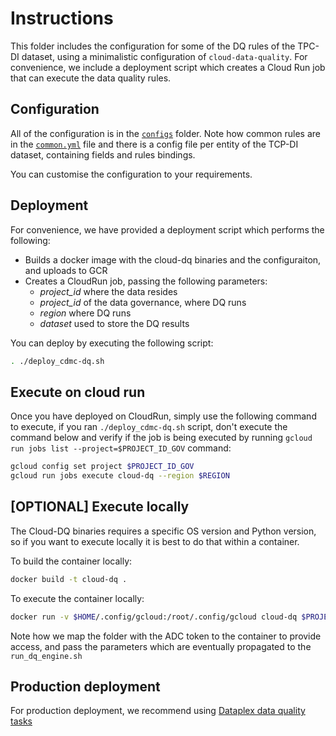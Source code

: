 # Instructions

This folder includes the configuration for some of the DQ rules of the TPC-DI dataset,
using a minimalistic configuration of `cloud-data-quality`.
For convenience, we include a deployment script which creates a Cloud Run job that can execute the
data quality rules.

## Configuration

All of the configuration is in the [`configs`](./configs) folder. Note how common rules are in the
[`common.yml`](./configs/common.yml) file and there is a config file per entity of the TCP-DI dataset,
containing fields and rules bindings.

You can customise the configuration to your requirements.

## Deployment

For convenience, we have provided a deployment script which performs the following:

* Builds a docker image with the cloud-dq binaries and the configuraiton, and uploads to GCR
* Creates a CloudRun job, passing the following parameters:
  * *project_id* where the data resides
  * *project_id* of the data governance, where DQ runs
  * *region* where DQ runs
  * *dataset* used to store the DQ results

You can deploy by executing the following script:

```bash
. ./deploy_cdmc-dq.sh
```

## Execute on cloud run

Once you have deployed on CloudRun, simply use the following command to execute, if you ran `./deploy_cdmc-dq.sh` script, don't execute the command below and verify if the job is being executed by running `gcloud run jobs list --project=$PROJECT_ID_GOV` command:

```bash
gcloud config set project $PROJECT_ID_GOV
gcloud run jobs execute cloud-dq --region $REGION
```

## [OPTIONAL] Execute locally

The Cloud-DQ binaries requires a specific OS version and Python version, so if you want to
execute locally it is best to do that within a container.

To build the container locally:

```bash
docker build -t cloud-dq .
```

To execute the container locally:

```bash
docker run -v $HOME/.config/gcloud:/root/.config/gcloud cloud-dq $PROJECT_ID_DATA $PROJECT_ID_GOV $REGION $CLOUDDQ_BIGQUERY_DATASET
```

Note how we map the folder with the ADC token to the container to provide access, and pass the
parameters which are eventually propagated to the `run_dq_engine.sh`

## Production deployment

For production deployment, we recommend using [Dataplex data quality tasks](https://cloud.google.com/dataplex/docs/check-data-quality)
